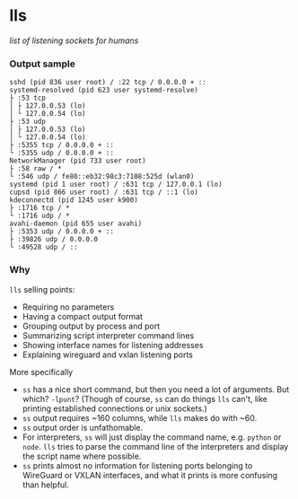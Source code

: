 # lls
*list of listening sockets for humans*

### Output sample

```plain
sshd (pid 836 user root) / :22 tcp / 0.0.0.0 + ::
systemd-resolved (pid 623 user systemd-resolve)
├ :53 tcp
│ ├ 127.0.0.53 (lo)
│ └ 127.0.0.54 (lo)
├ :53 udp
│ ├ 127.0.0.53 (lo)
│ └ 127.0.0.54 (lo)
├ :5355 tcp / 0.0.0.0 + ::
└ :5355 udp / 0.0.0.0 + ::
NetworkManager (pid 733 user root)
├ :58 raw / *
└ :546 udp / fe80::eb32:98c3:7108:525d (wlan0)
systemd (pid 1 user root) / :631 tcp / 127.0.0.1 (lo)
cupsd (pid 866 user root) / :631 tcp / ::1 (lo)
kdeconnectd (pid 1245 user k900)
├ :1716 tcp / *
└ :1716 udp / *
avahi-daemon (pid 655 user avahi)
├ :5353 udp / 0.0.0.0 + ::
├ :39826 udp / 0.0.0.0
└ :49528 udp / ::
```

### Why

`lls` selling points:
 * Requiring no parameters
 * Having a compact output format
 * Grouping output by process and port
 * Summarizing script interpreter command lines
 * Showing interface names for listening addresses
 * Explaining wireguard and vxlan listening ports

More specifically
 * `ss` has a nice short command, but then you need a lot of arguments. But which? `-lpunt`? (Though of course, `ss` can do things `lls` can't, like printing established connections or unix sockets.)
 * `ss` output requires ~160 columns, while `lls` makes do with ~60.
 * `ss` output order is unfathomable.
 * For interpreters, `ss` will just display the command name, e.g. `python` or `node`.
   `lls` tries to parse the command line of the interpreters and display the script name where possible.
 * `ss` prints almost no information for listening ports belonging to WireGuard or VXLAN interfaces, and what it prints is more confusing than helpful.
